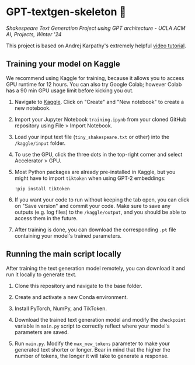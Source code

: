 # GPT-textgen-skeleton 🤖

*Shakespeare Text Generation Project using GPT architecture - UCLA ACM AI, Projects, Winter '24*

This project is based on Andrej Karpathy's extremely helpful [video tutorial](https://www.youtube.com/watch?v=kCc8FmEb1nY&t=6014s).

## Training your model on Kaggle

We recommend using Kaggle for training, because it allows you to access GPU runtime for 12 hours. You can also try Google Colab; however Colab has a 90 min GPU usage limit before kicking you out.

1. Navigate to [Kaggle](https://www.kaggle.com/). Click on "Create" and "New notebook" to create a new notebook.

2. Import your Jupyter Notebook `training.ipynb` from your cloned GitHub repository using File > Import Notebook.

3. Load your input text file (`tiny_shakespeare.txt` or other) into the `/kaggle/input` folder.

4. To use the GPU, click the three dots in the top-right corner and select Accelerator > GPU.

5. Most Python packages are already pre-installed in Kaggle, but you might have to import `tiktoken` when using GPT-2 embeddings:

   ```
   !pip install tiktoken
   ```
   
6. If you want your code to run without keeping the tab open, you can click on "Save version" and commit your code. Make sure to save any outputs (e.g. log files) to the `/kaggle/output`, and you should be able to access them in the future.

7. After training is done, you can download the corresponding `.pt` file containing your model's trained parameters.

## Running the main script locally

After training the text generation model remotely, you can download it and run it locally to generate text.

1. Clone this repository and navigate to the base folder.

2. Create and activate a new Conda environment.

3. Install PyTorch, NumPy, and TikToken.

4. Download the trained text generation model and modify the `checkpoint` variable in `main.py` script to correctly reflect where your model's parameters are saved.

5. Run `main.py`. Modify the `max_new_tokens` parameter to make your generated text shorter or longer. Bear in mind that the higher the number of tokens, the longer it will take to generate a response.
